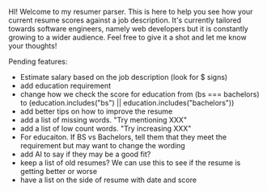HI! Welcome to my resumer parser. This is here to help you see how your current resume scores against a job description. It's currently tailored towards software engineers, namely web developers but it is constantly growing to a wider audience. Feel free to give it a shot and let me know your thoughts!

Pending features:

- Estimate salary based on the job description (look for $ signs)
- add education requirement
- change how we check the score for education from (bs === bachelors) to (education.includes("bs") || education.includes("bachelors"))
- add better tips on how to improve the resume
- add a list of missing words. "Try mentioning XXX"
- add a list of low count words. "Try increasing XXX"
- For educaiton. If BS vs Bachelors, tell them that they meet the requirement but may want to change the wording
- add AI to say if they may be a good fit?
- keep a list of old resumes? We can use this to see if the resume is getting better or worse
- have a list on the side of resume with date and score
